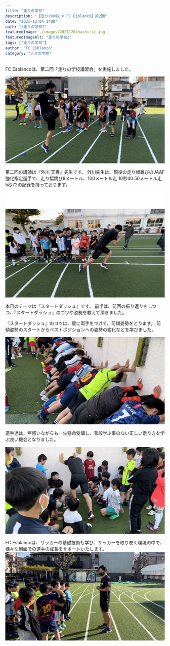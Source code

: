 ```yaml
---
title: "走りの学校"
description: "【走りの学校 × FC Esblanco】第2回"
date: "2021-12-04 1400"
path: "/走りの学校2"
featuredImage: ./images/20211204hashiri1.jpg
featuredImageAlt: "走りの学校2"
tags: ["走りの学校"]
author: "FC Esblanco"
category: "走りの学校"
---
```


FC Esblancoは、第二回「走りの学校講習会」を実施しました。

![走りの学校](./images/20211204hashiri2.jpg "走りの学校")


第二回の講師は『外川 天寿』先生です。
外川先生は、現役の走り幅跳びのJAAF強化指定選手で、走り幅跳び8メートル、100メートル走 10秒40  50メートル走 5秒72の記録を持っております。

![走りの学校](./images/20211204hashiri3.jpg "走りの学校")

本日のテーマは『スタートダッシュ』です。
前半は、前回の振り返りをしつつ、『スタートダッシュ』のコツや姿勢を教えて頂きました。

『スタートダッシュ』のコツは、壁に両手をつけて、前傾姿勢をとります。
前傾姿勢のスタートからベストポジションへの姿勢の変化などを学びました。

![走りの学校](./images/20211204hashiri4.jpg "走りの学校")

選手達は、戸惑いながらも一生懸命受講し、普段学ぶ事のない正しい走り方を学ぶ良い機会となりました。

![走りの学校](./images/20211204hashiri5.jpg "走りの学校")


FC Esblancoは、サッカーの基礎技術も学び、サッカーを取り巻く環境の中で、様々な側面での選手の成長をサポートいたします。
![走りの学校](./images/20211204hashiri6.jpg "走りの学校")
